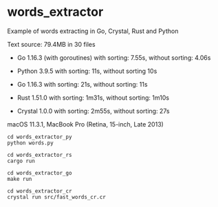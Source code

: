 # words_extractor

Example of words extracting in Go, Crystal, Rust and Python

Text source: 79.4MB in 30 files

- Go 1.16.3 (with goroutines) with sorting: 7.55s, without sorting: 4.06s
- Python 3.9.5 with sorting: 11s, without sorting 10s
- Go 1.16.3 with sorting: 21s, without sorting: 11s

- Rust 1.51.0 with sorting: 1m31s, without sorting: 1m10s
- Crystal 1.0.0 with sorting: 2m55s, without sorting: 27s

macOS 11.3.1, MacBook Pro (Retina, 15-inch, Late 2013)

```
cd words_extractor_py
python words.py

cd words_extractor_rs
cargo run

cd words_extractor_go
make run

cd words_extractor_cr
crystal run src/fast_words_cr.cr
```
